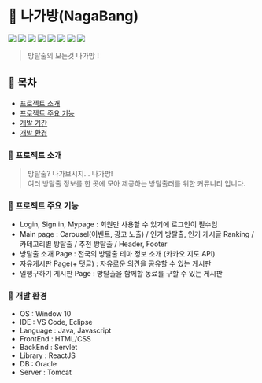# 🚪 나가방(NagaBang)
<img src="https://img.shields.io/badge/Javascript-F7DF1E?style=flat-square&logo=Javascript&logoColor=white"/> <img src="https://img.shields.io/badge/React-61DAFB?style=flat-square&logo=React&logoColor=white"/> <img src="https://img.shields.io/badge/HTML5-E34F26?style=flat-square&logo=HTML5&logoColor=white"/> <img src="https://img.shields.io/badge/Servlet-007396?style=flat-square&logo=OpenJDK&logoColor=white"/> <img src="https://img.shields.io/badge/Apache Tomcat-F8DC75?style=flat-square&logo=Apache Tomcat&logoColor=white"/> <img src="https://img.shields.io/badge/Oracle-F80000?style=flat-square&logo=Oracle&logoColor=white"/> <img src="https://img.shields.io/badge/Visual Studio Code-007ACC?style=flat-square&logo=Visual Studio Code&logoColor=white"/> <img src="https://img.shields.io/badge/Eclipse IDE-2C2255?style=flat-square&logo=Eclipse IDE&logoColor=white"/> 


> 방탈출의 모든것 나가방 ! <br>

## 👾 목차

- [프로젝트 소개](#프로젝트-소개)
- [프로젝트 주요 기능](#프로젝트-주요-기능)
- [개발 기간](#개발-기간)
- [개발 환경](#개발-환경)

### 👾 프로젝트 소개
> 방탈출? 나가보시지... 나가방! <br>
> 여러 방탈출 정보를 한 곳에 모아 제공하는 방탈출러를 위한 커뮤니티 입니다.

### 👾 프로젝트 주요 기능
- Login, Sign in, Mypage : 회원만 사용할 수 있기에 로그인이 필수임
- Main page : Carousel(이벤트, 광고 노출) / 인기 방탈출, 인기 게시글 Ranking / 카테고리별 방탈출 / 추천 방탈출 / Header, Footer
- 방탈출 소개 Page : 전국의 방탈출 테마 정보 소개 (카카오 지도 API)
- 자유게시판 Page(+ 댓글) : 자유로운 의견을 공유할 수 있는 게시판
- 일행구하기 게시판 Page : 방탈출을 함께할 동료를 구할 수 있는 게시판

### 👾 개발 환경
- OS : Window 10
- IDE : VS Code, Eclipse
- Language : Java, Javascript
- FrontEnd : HTML/CSS
- BackEnd : Servlet
- Library : ReactJS
- DB : Oracle
- Server : Tomcat
